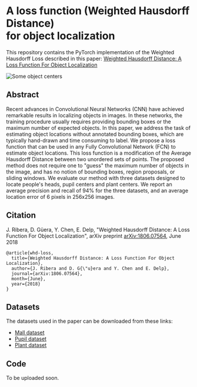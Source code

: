 # A loss function (Weighted Hausdorff Distance)  <br>for object localization

  This repository contains the PyTorch implementation of the Weighted Hausdorff Loss described in this paper:
  [Weighted Hausdorff Distance: A Loss Function For Object Localization](https://arxiv.org/abs/1806.07564)

![Some object centers](https://raw.githubusercontent.com/javiribera/weighted-hausdorff-loss/master/fig/dots.png)
  
  ## Abstract
  Recent advances in Convolutional Neural Networks (CNN) have achieved remarkable results in localizing objects in images. In these networks, the training procedure usually requires providing bounding boxes or the maximum number of expected objects. In this paper, we address the task of estimating object locations without annotated bounding boxes, which are typically hand-drawn and time consuming to label. We propose a loss function that can be used in any Fully Convolutional Network (FCN) to estimate object locations. This loss function is a modification of the Average Hausdorff Distance between two unordered sets of points. The proposed method does not require one to "guess" the maximum number of objects in the image, and has no notion of bounding boxes, region proposals, or sliding windows. We evaluate our method with three datasets designed to locate people's heads, pupil centers and plant centers. We report an average precision and recall of 94% for the three datasets, and an average location error of 6 pixels in 256x256 images. 
  
  ## Citation
  J. Ribera, D. G&uuml;era, Y. Chen, E. Delp, "Weighted Hausdorff Distance: A Loss Function For Object Localization", arXiv preprint [arXiv:1806.07564](https://arxiv.org/abs/1806.07564), June 2018
  
```
@article{whd-loss,
  title={Weighted Hausdorff Distance: A Loss Function For Object Localization},
  author={J. Ribera and D. G{\"u}era and Y. Chen and E. Delp},
  journal={arXiv:1806.07564},
  month={June},
  year={2018}
}
```

  ## Datasets
  The datasets used in the paper can be downloaded from these links:
  - [Mall dataset](http://personal.ie.cuhk.edu.hk/~ccloy/downloads_mall_dataset.html)
  - [Pupil dataset](http://www.ti.uni-tuebingen.de/Pupil-detection.1827.0.html)
  - [Plant dataset](https://engineering.purdue.edu/~sorghum/dataset-plant-centers-2016)

  ## Code
  To be uploaded soon.
